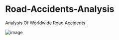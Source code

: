 # Road-Accidents-Analysis
Analysis Of Worldwide Road Accidents 

![image](https://user-images.githubusercontent.com/60821624/159134042-42c989f1-f4ce-480b-8648-07b969341201.png)
